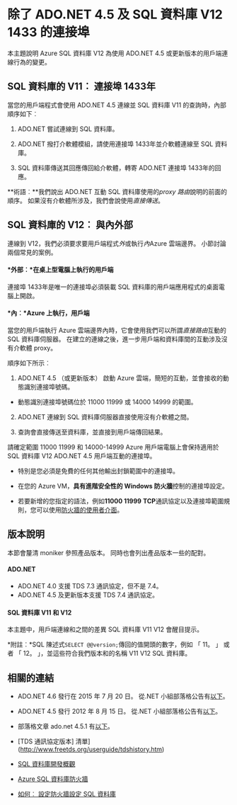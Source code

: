 <properties 
    pageTitle="除了 1433 SQL 資料庫的連接埠 |Microsoft Azure"
    description="Azure SQL 資料庫 V12 從 ADO.NET 用戶端連線有時候會略過 proxy，並直接與資料庫互動。 1433 以外的連接埠變得很重要。"
    services="sql-database"
    documentationCenter=""
    authors="MightyPen"
    manager="jhubbard"
    editor="" />


<tags 
    ms.service="sql-database" 
    ms.workload="drivers"
    ms.tgt_pltfrm="na" 
    ms.devlang="na" 
    ms.topic="article" 
    ms.date="08/17/2016"
    ms.author="annemill"/>


# <a name="ports-beyond-1433-for-adonet-45-and-sql-database-v12"></a>除了 ADO.NET 4.5 及 SQL 資料庫 V12 1433 的連接埠


本主題說明 Azure SQL 資料庫 V12 為使用 ADO.NET 4.5 或更新版本的用戶端連線行為的變更。


## <a name="v11-of-sql-database-port-1433"></a>SQL 資料庫的 V11︰ 連接埠 1433年


當您的用戶端程式會使用 ADO.NET 4.5 連線並 SQL 資料庫 V11 的查詢時，內部順序如下︰


1. ADO.NET 嘗試連線到 SQL 資料庫。

2. ADO.NET 撥打介軟體模組，請使用連接埠 1433年並介軟體連線至 SQL 資料庫。

3. SQL 資料庫傳送其回應傳回給介軟體，轉寄 ADO.NET 連接埠 1433年的回應。


**術語︰**我們說出 ADO.NET 互動 SQL 資料庫使用的*proxy 路由*說明的前面的順序。 如果沒有介軟體所涉及，我們會說使用*直接傳送*。


## <a name="v12-of-sql-database-outside-vs-inside"></a>SQL 資料庫的 V12︰ 與內外部


連線到 V12，我們必須要求要用戶端程式*外*或執行*內*Azure 雲端邊界。 小節討論兩個常見的案例。


#### <a name="outside-client-runs-on-your-desktop-computer"></a>*外部︰*在桌上型電腦上執行的用戶端


連接埠 1433年是唯一的連接埠必須裝載 SQL 資料庫的用戶端應用程式的桌面電腦上開啟。


#### <a name="inside-client-runs-on-azure"></a>*內︰*Azure 上執行，用戶端


當您的用戶端執行 Azure 雲端邊界內時，它會使用我們可以所謂*直接路由*互動的 SQL 資料庫伺服器。 在建立的連線之後，進一步用戶端和資料庫間的互動涉及沒有介軟體 proxy。


順序如下所示︰


1. ADO.NET 4.5 （或更新版本） 啟動 Azure 雲端，簡短的互動，並會接收的動態識別連接埠號碼。
 - 動態識別連接埠號碼位於 11000 11999 或 14000 14999 的範圍。

2. ADO.NET 連線到 SQL 資料庫伺服器直接使用沒有介軟體之間。

3. 查詢會直接傳送至資料庫，並直接到用戶端傳回結果。


請確定範圍 11000 11999 和 14000-14999 Azure 用戶端電腦上會保持適用於 SQL 資料庫 V12 ADO.NET 4.5 用戶端互動的連接埠。

- 特別是您必須是免費的任何其他輸出封鎖範圍中的連接埠。

- 在您的 Azure VM，**具有進階安全性的 Windows 防火牆**控制的連接埠設定。
 - 若要新增的您指定的語法，例如**11000 11999** **TCP**通訊協定以及連接埠範圍規則，您可以使用[防火牆的使用者介面](http://msdn.microsoft.com/library/cc646023.aspx)。


## <a name="version-clarifications"></a>版本說明


本節會釐清 moniker 參照產品版本。 同時也會列出產品版本一些的配對。


#### <a name="adonet"></a>ADO.NET


- ADO.NET 4.0 支援 TDS 7.3 通訊協定，但不是 7.4。
- ADO.NET 4.5 及更新版本支援 TDS 7.4 通訊協定。


#### <a name="sql-database-v11-and-v12"></a>SQL 資料庫 V11 和 V12


本主題中，用戶端連線和之間的差異 SQL 資料庫 V11 V12 會醒目提示。


*附註︰*SQL 陳述式`SELECT @@version;`傳回的值開頭的數字，例如 「 11。 」 或者 「 12。 」，並這些符合我們版本和的名稱 V11 V12 SQL 資料庫。


## <a name="related-links"></a>相關的連結


- ADO.NET 4.6 發行在 2015 年 7 月 20 日。 從.NET 小組部落格公告有[以下](http://blogs.msdn.com/b/dotnet/archive/2015/07/20/announcing-net-framework-4-6.aspx)。


- ADO.NET 4.5 發行 2012 年 8 月 15 日。 從.NET 小組部落格公告有[以下](http://blogs.msdn.com/b/dotnet/archive/2012/08/15/announcing-the-release-of-net-framework-4-5-rtm-product-and-source-code.aspx)。
 - 部落格文章 ado.net 4.5.1 有[以下](http://blogs.msdn.com/b/dotnet/archive/2013/06/26/announcing-the-net-framework-4-5-1-preview.aspx)。


- [TDS 通訊協定版本] 清單](http://www.freetds.org/userguide/tdshistory.htm)


- [SQL 資料庫開發概觀](sql-database-develop-overview.md)


- [Azure SQL 資料庫防火牆](sql-database-firewall-configure.md)


- [如何︰ 設定防火牆設定 SQL 資料庫](sql-database-configure-firewall-settings.md)

